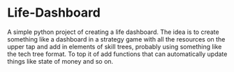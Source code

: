 # Life-Dashboard

A simple python project of creating a life dashboard. The idea is to create something like a dashboard in a strategy game with all the resources on the upper tap and add in elements of
skill trees, probably using something like the tech tree format. 
To top it of add functions that can automatically update things like state of money and so on.
